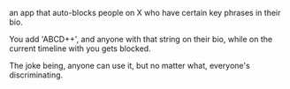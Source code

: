 an app that auto-blocks people on X who have certain key phrases in their bio.

You add 'ABCD++', and anyone with that string on their bio, while on the current timeline with you gets blocked.

The joke being, anyone can use it, but no matter what, everyone's discriminating.